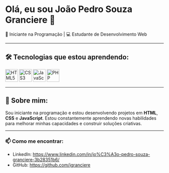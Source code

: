 # Olá, eu sou João Pedro Souza Granciere 👋

🎯 Iniciante na Programação | 💻 Estudante de Desenvolvimento Web

---

## 🛠️ Tecnologias que estou aprendendo:

<p align="left">
    <img src="https://cdn.jsdelivr.net/gh/devicons/devicon/icons/html5/html5-original.svg" alt="HTML5" width="40" height="40"/>
    <img src="https://cdn.jsdelivr.net/gh/devicons/devicon/icons/css3/css3-original.svg" alt="CSS3" width="40" height="40"/>
    <img src="https://cdn.jsdelivr.net/gh/devicons/devicon/icons/javascript/javascript-original.svg" alt="JavaScript" width="40" height="40"/>
    <img src="https://cdn.jsdelivr.net/gh/devicons/devicon/icons/php/php-original.svg" alt="PHP" width="40" height="40"/>
</p>

---

## 📖 Sobre mim:

Sou iniciante na programação e estou desenvolvendo projetos em **HTML**, **CSS** e **JavaScript**. Estou constantemente aprendendo novas habilidades para melhorar minhas capacidades e construir soluções criativas.

---

### 📫 Como me encontrar:
- LinkedIn: https://www.linkedin.com/in/jo%C3%A3o-pedro-souza-granciere-3b28351b6/
- GitHub: https://github.com/jgranciere
